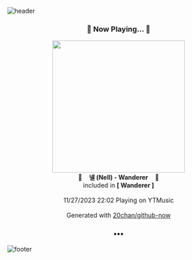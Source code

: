 ![header](https://capsule-render.vercel.app/api?type=wave&height=170&section=header&fontColor=090707&fontAlignX=45&fontAlignY=65&fontSize=100)

<h3 align="center">🎵 Now Playing... 🎵</h3>
<p align="center">
  <a href="https://music.youtube.com/watch?v=N3bk5L7wM0k">
    <img width="300" src="https://lh3.googleusercontent.com/DN0qeaAvNDWFcjpcKWKqKeppt977Mn5QJksjeP_MN8DVI2dk-O8gDSUNc6u6hmi9Z5mZRlA9CmPSQeY">
  </a>
  <br>
  🎵&nbsp&nbsp&nbsp <b>넬 (Nell) - Wanderer</b> &nbsp&nbsp&nbsp🎵
  <br>
  included in <b>[ Wanderer ]</b>
  
  <br />
  <br />
  11/27/2023 22:02 Playing on YTMusic
  <br />
  <br />
  Generated with <a href="https://github.com/20chan/github-now">20chan/github-now</a>
</p>

<h3 align="center">•••</h3>

![footer](https://capsule-render.vercel.app/api?type=wave&height=150&section=footer)

